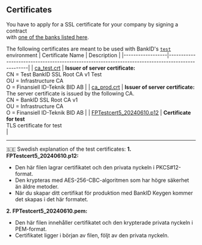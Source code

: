 ## Certificates
 You have to apply for a SSL certificate for your company by signing a contract<br> with [one of the banks listed here](https://www.bankid.com/en/foretag/kontakt-foeretag).

The following certificates are meant to be used with BankID's [`test`](https://www.bankid.com/en/utvecklare/guider/verification-of-digital-id-card/test-environment) environment
| Certificate Name | Description                                                                                           |
|------------------|--------------------------------------------------------------------------------------------------|
| [ca_test.crt](https://www.bankid.com/en/utvecklare/guider/verification-of-digital-id-card/test-environment)  | **Issuer of server certificate:**<br> CN = Test BankID SSL Root CA v1 Test<br> OU = Infrastructure CA<br> O = Finansiell ID-Teknik BID AB    | 
| [ca_prod.crt](https://www.bankid.com/en/utvecklare/guider/verification-of-digital-id-card/production-environment)  | **Issuer of server certificate:**<br> The server certificate is issued by the following CA.<br> CN = BankID SSL Root CA v1<br> OU = Infrastructure CA<br> O = Finansiell ID-Teknik BID AB |
| [FPTestcert5_20240610.p12](https://www.bankid.com/en/utvecklare/test)   | **Certificate for test**<br> TLS certificate for test<br>                        |


-------

🇸🇪 Swedish explanation of the test certificates: 
**1. FPTestcert5_20240610.p12:**

* Den här filen lagrar certifikatet och den privata nyckeln i PKCS#12-format.
* Den krypteras med AES-256-CBC-algoritmen som har högre säkerhet än äldre metoder.
* När du skapar ditt certifikat för produktion med BankID Keygen kommer det skapas i det här formatet. 

**2. FPTestcert5_20240610.pem:**

* Den här filen innehåller certifikatet och den krypterade privata nyckeln i PEM-format. 
* Certifikatet ligger i början av filen, följt av den privata nyckeln.

